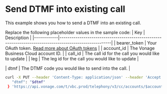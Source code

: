 # Send DTMF into existing call

This example shows you how to send a DTMF into an existing call. 

Replace the following placeholder values in the sample code:
| Key        | Description                                                                                            |
|------------|--------------------------------------------------------------------------------------------------------|
| bearer_token | Your OAuth token. [Read more about OAuth tokens](https://developer.nexmo.com/vonage-business-cloud/vbc-apis/getting-started/authentication) |
| account_id | The Vonage Business Cloud account ID. |
| call_id | The call id for the call you would like to update |
| leg | The leg id for the call you would like to update |

| dtmf | The DTMF code you would like to send into the call. |


``` bash
curl -X PUT --header 'Content-Type: application/json' --header 'Accept: application/json' -d {
   "dtmf": "$dtmf"
 } 'https://api.vonage.com/t/vbc.prod/telephony/v3/cc/accounts/$account/calls/$call_id/legs/$leg_id'
```
